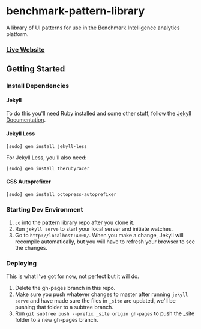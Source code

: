 # benchmark-pattern-library
A library of UI patterns for use in the Benchmark Intelligence analytics platform.

### [Live Website](http://usebenchmark.github.io/benchmark-pattern-library/)

## Getting Started
### Install Dependencies
#### Jekyll
To do this you'll need Ruby installed and some other stuff, follow the [Jekyll Documentation](http://jekyllrb.com/docs/installation/).

#### Jekyll Less
`[sudo] gem install jekyll-less`  

For Jekyll Less, you'll also need:  

`[sudo] gem install therubyracer`

#### CSS Autoprefixer
`[sudo] gem install octopress-autoprefixer`

### Starting Dev Environment
1. `cd` into the pattern library repo after you clone it.  
1. Run `jekyll serve` to start your local server and initiate watches.  
2. Go to `http://localhost:4000/`. When you make a change, Jekyll will recompile automatically, but you will have to refresh your browser to see the changes.

### Deploying
This is what I've got for now, not perfect but it will do.
1. Delete the gh-pages branch in this repo.
2. Make sure you push whatever changes to master after running `jekyll serve` and have made sure the files in `_site` are updated, we'll be pushing that folder to a subtree branch.
3. Run `git subtree push --prefix _site origin gh-pages` to push the _site folder to a new gh-pages branch.